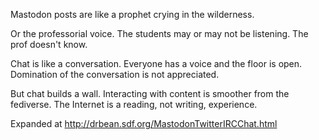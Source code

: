 Mastodon posts are like a prophet crying in the wilderness.

Or the professorial voice. The students may or may not be listening. The prof doesn't know.

Chat is like a conversation. Everyone has a voice and the floor is open. Domination of the conversation is not appreciated.

But chat builds a wall. Interacting with content is smoother from the fediverse. The Internet is a reading, not writing, experience.

Expanded at http://drbean.sdf.org/MastodonTwitterIRCChat.html

